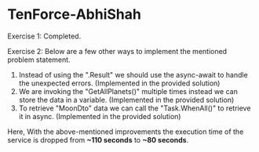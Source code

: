 # TenForce-AbhiShah
Exercise 1: Completed.

Exercise 2: Below are a few other ways to implement the mentioned problem statement.

1) Instead of using the ".Result" we should use the async-await to handle the unexpected errors. (Implemented in the provided solution)
2) We are invoking the "GetAllPlanets()" multiple times instead we can store the data in a variable. (Implemented in the provided solution)
3) To retrieve "MoonDto" data we can call the "Task.WhenAll()" to retrieve it in async. (Implemented in the provided solution)

Here, With the above-mentioned improvements the execution time of the service is dropped from **~110 seconds** to **~80 seconds**.
